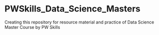 # PWSkills_Data_Science_Masters
Creating this repository for resource material and practice of Data Science Master Course by PW Skills
